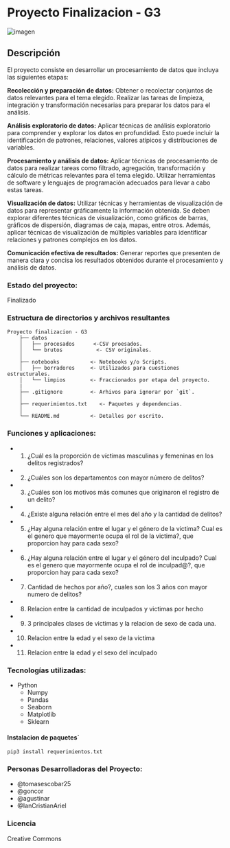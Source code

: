 # Proyecto Finalizacion - G3 
![imagen](https://raw.githubusercontent.com/ianCristianAriel/proc_datos_proyecto_final_G3/main/imagen.png)

## Descripción
El proyecto consiste en desarrollar un procesamiento de datos que incluya las siguientes etapas:

**Recolección y preparación de datos:** Obtener o recolectar conjuntos de datos relevantes para el tema elegido. Realizar las tareas de limpieza, integración y transformación necesarias para preparar los datos para el análisis.

**Análisis exploratorio de datos:** Aplicar técnicas de análisis exploratorio para comprender y explorar los datos en profundidad. Esto puede incluir la identificación de patrones, relaciones, valores atípicos y distribuciones de variables.

**Procesamiento y análisis de datos:** Aplicar técnicas de procesamiento de datos para realizar tareas como filtrado, agregación, transformación y cálculo de métricas relevantes para el tema elegido. Utilizar herramientas de software y lenguajes de programación adecuados para llevar a cabo estas tareas.

**Visualización de datos:** Utilizar técnicas y herramientas de visualización de datos para representar gráficamente la información obtenida. Se deben explorar diferentes técnicas de visualización, como gráficos de barras, gráficos de dispersión, diagramas de caja, mapas, entre otros. Además, aplicar técnicas de visualización de múltiples variables para identificar relaciones y patrones complejos en los datos.

**Comunicación efectiva de resultados:** Generar reportes que presenten de manera clara y concisa los resultados obtenidos durante el procesamiento y análisis de datos.

### Estado del proyecto:
Finalizado

### Estructura de directorios y archivos resultantes

    Proyecto finalizacion - G3
        ├── datos
        │   ├── procesados      <-CSV proesados.
        │   └── brutos           <- CSV originales.
        │
        ├── notebooks          <- Notebooks y/o Scripts.
        │   ├── borradores     <- Utilizados para cuestiones estructurales.
        │   └── limpios        <- Fraccionados por etapa del proyecto.
        |
        ├── .gitignore         <- Arhivos para ignorar por `git`.
        │
        ├── requerimientos.txt    <- Paquetes y dependencias.
        │
        └── README.md          <- Detalles por escrito.

### Funciones y aplicaciones:

- 1. ¿Cuál es la proporción de víctimas masculinas y femeninas en los delitos registrados?
- 2. ¿Cuáles son los departamentos con mayor número de delitos?
- 3. ¿Cuáles son los motivos más comunes que originaron el registro de un delito?
- 4. ¿Existe alguna relación entre el mes del año y la cantidad de delitos?
- 5. ¿Hay alguna relación entre el lugar y el género de la victima? Cual es el genero que mayormente ocupa el rol de la victima?, que proporcion hay para cada sexo?
- 6. ¿Hay alguna relación entre el lugar y el género del inculpado? Cual es el genero que mayormente ocupa el rol de inculpad@?, que proporcion hay para cada sexo?
- 7. Cantidad de hechos por año?, cuales son los 3 años con mayor numero de delitos?
- 8. Relacion entre la cantidad de inculpados y victimas por hecho
- 9. 3 principales clases de victimas y la relacion de sexo de cada una.
- 10. Relacion entre la edad y el sexo de la victima
- 11. Relacion entre la edad y el sexo del inculpado

### Tecnologías utilizadas:
- Python
  - Numpy
  - Pandas
  - Seaborn
  - Matplotlib
  - Sklearn
  
#### Instalacion de paquetes`

`pip3 install requerimientos.txt`

### Personas Desarrolladoras del Proyecto:
- @tomasescobar25
- @goncor
- @agustinar
- @IanCristianAriel

### Licencia
Creative Commons
